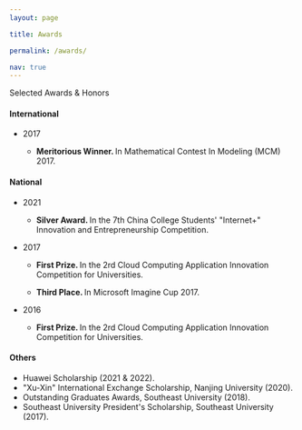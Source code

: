 ```yaml
---
layout: page

title: Awards

permalink: /awards/

nav: true
---
```

Selected Awards & Honors

<h4>International</h4>

<ul>

<li> 2017

<ul>

<li>

<b>Meritorious Winner. </b>  In Mathematical Contest In Modeling (MCM) 2017.

</li>

</ul>

</li>

</ul>

<h4>National</h4>

<ul>

<li> 2021

<ul>

<li>

<b>Silver Award. </b>   In the 7th China College Students' "Internet+" Innovation and Entrepreneurship Competition.

</li>

</ul>

</li>

<li> 2017

<ul>

<li>

<b>First Prize. </b> In the 2rd Cloud Computing Application Innovation Competition for Universities.

</li>

<li>

<b>Third Place. </b> In Microsoft Imagine Cup 2017.

</li>

</ul>

</li>

<li> 2016

<ul>

<li>

<b>First Prize. </b> In the 2rd Cloud Computing Application Innovation Competition for Universities.

</li>

</ul>

</li>

</ul>

#### Others

- Huawei Scholarship (2021 & 2022).
- "Xu-Xin" International Exchange Scholarship, Nanjing University (2020).
- Outstanding Graduates Awards, Southeast University (2018).
- Southeast University President's Scholarship, Southeast University (2017).
